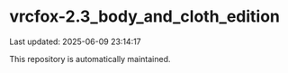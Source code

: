 # vrcfox-2.3_body_and_cloth_edition

Last updated: 2025-06-09 23:14:17

This repository is automatically maintained.
